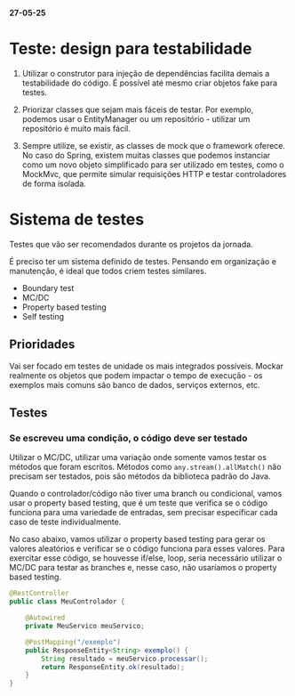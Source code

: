 **27-05-25**

# Teste: design para testabilidade

1. Utilizar o construtor para injeção de dependências facilita demais a testabilidade do código. É possível até mesmo criar objetos fake para testes.

2. Priorizar classes que sejam mais fáceis de testar. Por exemplo, podemos usar o EntityManager ou um repositório - utilizar um repositório é muito mais fácil.

3. Sempre utilize, se existir, as classes de mock que o framework oferece. No caso do Spring, existem muitas classes que podemos instanciar como um novo objeto simplificado para ser utilizado em testes, como o MockMvc, que permite simular requisições HTTP e testar controladores de forma isolada.

# Sistema de testes

Testes que vão ser recomendados durante os projetos da jornada.

É preciso ter um sistema definido de testes. Pensando em organização e manutenção, é ideal que todos criem testes similares.

- Boundary test
- MC/DC
- Property based testing
- Self testing

## Prioridades

Vai ser focado em testes de unidade os mais integrados possíveis. Mockar realmente os objetos que podem impactar o tempo de execução - os exemplos mais comuns são banco de dados, serviços externos, etc.

## Testes

### Se escreveu uma condição, o código deve ser testado

Utilizar o MC/DC, utilizar uma variação onde somente vamos testar os métodos que foram escritos. Métodos como `any.stream().allMatch()` não precisam ser testados, pois são métodos da biblioteca padrão do Java.

Quando o controlador/código não tiver uma branch ou condicional, vamos usar o property based testing, que é um teste que verifica se o código funciona para uma variedade de entradas, sem precisar especificar cada caso de teste individualmente.

No caso abaixo, vamos utilizar o property based testing para gerar os valores aleatórios e verificar se o código funciona para esses valores. Para exercitar esse código, se houvesse if/else, loop, seria necessário utilizar o MC/DC para testar as branches e, nesse caso, não usaríamos o property based testing.

```java
@RestController
public class MeuControlador {

    @Autowired
    private MeuServico meuServico;

    @PostMapping("/exemplo")
    public ResponseEntity<String> exemplo() {
        String resultado = meuServico.processar();
        return ResponseEntity.ok(resultado);
    }
}
```
